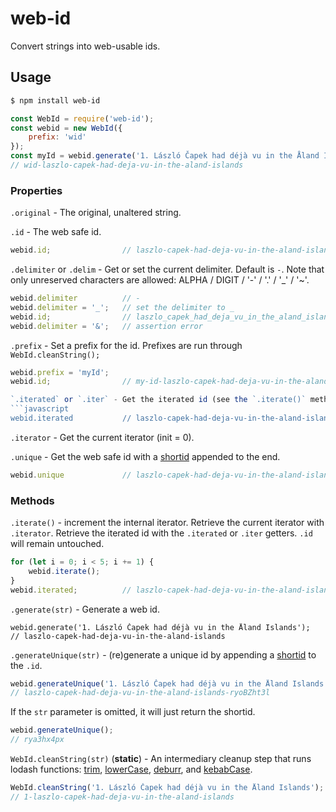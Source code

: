 # web-id
Convert strings into web-usable ids.

## Usage
```sh
$ npm install web-id
```
```javascript
const WebId = require('web-id');
const webid = new WebId({
    prefix: 'wid'
});
const myId = webid.generate('1. László Čapek had déjà vu in the Åland Islands');
// wid-laszlo-capek-had-deja-vu-in-the-aland-islands
```

### Properties
`.original` - The original, unaltered string.

`.id` - The web safe id.
```javascript
webid.id;                // laszlo-capek-had-deja-vu-in-the-aland-islands
```

`.delimiter` or `.delim` - Get or set the current delimiter. Default is `-`.
Note that only unreserved characters are allowed: ALPHA / DIGIT / '-' / '.' / '_' / '~'.
```javascript
webid.delimiter          // -
webid.delimiter = '_';   // set the delimiter to _
webid.id;                // laszlo_capek_had_deja_vu_in_the_aland_islands
webid.delimiter = '&';   // assertion error
```

`.prefix` - Set a prefix for the id. Prefixes are run through `WebId.cleanString();`
```javascript
webid.prefix = 'myId';
webid.id;                // my-id-laszlo-capek-had-deja-vu-in-the-aland-islands

`.iterated` or `.iter` - Get the iterated id (see the `.iterate()` method).
```javascript
webid.iterated           // laszlo-capek-had-deja-vu-in-the-aland-islands-1
```

`.iterator` - Get the current iterator (init = 0).

`.unique` - Get the web safe id with a [shortid](https://github.com/dylang/shortid) appended to the end.
```javascript
webid.unique             // laszlo-capek-had-deja-vu-in-the-aland-islands-r1yb6dtne
```

### Methods
`.iterate()` - increment the internal iterator. Retrieve the current iterator with `.iterator`. Retrieve the iterated id with the `.iterated` or `.iter` getters. `.id` will remain untouched.
```javascript
for (let i = 0; i < 5; i += 1) {
    webid.iterate();
}
webid.iterated;          // laszlo-capek-had-deja-vu-in-the-aland-islands-5
```

`.generate(str)` - Generate a web id.
```
webid.generate('1. László Čapek had déjà vu in the Åland Islands');
// laszlo-capek-had-deja-vu-in-the-aland-islands
```

`.generateUnique(str)` - (re)generate a unique id by appending a [shortid](https://github.com/dylang/shortid) to the `.id`.
```javascript
webid.generateUnique('1. László Čapek had déjà vu in the Åland Islands');
// laszlo-capek-had-deja-vu-in-the-aland-islands-ryoBZht3l
```
If the `str` parameter is omitted, it will just return the shortid.
```javascript
webid.generateUnique();
// rya3hx4px
```

`WebId.cleanString(str)` (**static**) - An intermediary cleanup step that runs lodash functions: [trim](https://lodash.com/docs/latest#trim), [lowerCase](https://lodash.com/docs/latest#lowerCase), [deburr](https://lodash.com/docs/latest#deburr), and [kebabCase](https://lodash.com/docs/latest#kebabCase).
```javascript
WebId.cleanString('1. László Čapek had déjà vu in the Åland Islands');
// 1-laszlo-capek-had-deja-vu-in-the-aland-islands
```
